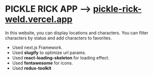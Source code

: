 
# PICKLE RICK APP --> [pickle-rick-weld.vercel.app](https://pickle-rick-weld.vercel.app/)

In this website, you can display locations and characters. You can filter characters by status and add characters to favorites.

* Used next.js Framework.
* Used **slugify** to optimize url params.
* Used **react-loading-skeleton** for loading effect.
* Used **fontawesome** for icons.
* Used **redux-toolkit**
